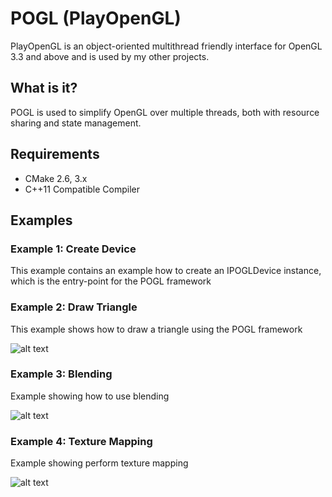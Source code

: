 # POGL (PlayOpenGL) #

PlayOpenGL is an object-oriented multithread friendly interface for OpenGL 3.3 and above and is used by my other projects.

## What is it? ##

POGL is used to simplify OpenGL over multiple threads, both with resource sharing and state management. 

## Requirements ##

* CMake 2.6, 3.x
* C++11 Compatible Compiler

## Examples ##

### Example 1: Create Device ###

This example contains an example how to create an IPOGLDevice instance, which is the entry-point for the POGL framework

### Example 2: Draw Triangle ###

This example shows how to draw a triangle using the POGL framework

![alt text](https://raw.githubusercontent.com/perandersson/POGL/master/example2_drawtriangle/screenshot.png "Example 2")

### Example 3: Blending ###

Example showing how to use blending

![alt text](https://raw.githubusercontent.com/perandersson/POGL/master/example3_blending/screenshot.png "Example 3")

### Example 4: Texture Mapping ###

Example showing perform texture mapping

![alt text](https://raw.githubusercontent.com/perandersson/POGL/master/example4_texturing/screenshot.png "Example 3")